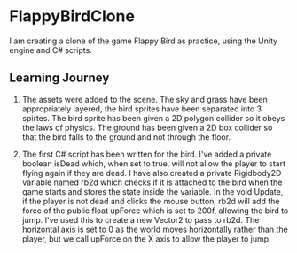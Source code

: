 # FlappyBirdClone

I am creating a clone of the game Flappy Bird as practice, using the Unity engine and C# scripts.

## Learning Journey

1. The assets were added to the scene. The sky and grass have been appropriately layered, the bird sprites have been separated into 3 spirtes. The bird sprite has been given a 2D polygon collider so it obeys the laws of physics. The ground has been given a 2D box collider so that the bird falls to the ground and not through the floor.

2. The first C# script has been written for the bird. I've added a private boolean isDead which, when set to true, will not allow the player to start flying again if they are dead. I have also created a private Rigidbody2D variable named rb2d which checks if it is attached to the bird when the game starts and stores the state inside the variable. 
In the void Update, if the player is not dead and clicks the mouse button, rb2d will add the force of the public float upForce which is set to 200f, allowing the bird to jump. I've used this to create a new Vector2 to pass to rb2d. The horizontal axis is set to 0 as the world moves horizontally rather than the player, but we call upForce on the X axis to allow the player to jump.
